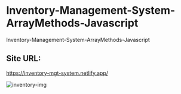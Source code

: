# Inventory-Management-System-ArrayMethods-Javascript
Inventory-Management-System-ArrayMethods-Javascript

## Site URL:
https://inventory-mgt-system.netlify.app/

![inventory-img](https://github.com/user-attachments/assets/258440aa-f1e9-42f6-80ab-87c8bc92c2f9)
